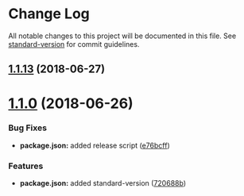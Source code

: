 # Change Log

All notable changes to this project will be documented in this file. See [standard-version](https://github.com/conventional-changelog/standard-version) for commit guidelines.

## [1.1.13](https://github.com/chase2981/angular-cli-lib/compare/v1.1.12...v1.1.13) (2018-06-27)



<a name="1.1.0"></a>
# [1.1.0](https://github.com/chase2981/angular-cli-lib/compare/v1.0.1...v1.1.0) (2018-06-26)


### Bug Fixes

* **package.json:** added release script ([e76bcff](https://github.com/chase2981/angular-cli-lib/commit/e76bcff))


### Features

* **package.json:** added standard-version ([720688b](https://github.com/chase2981/angular-cli-lib/commit/720688b))
